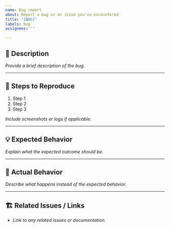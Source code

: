 ```yaml
---
name: Bug report
about: Report a bug or an issue you've encountered
title: "[BUG]"
labels: bug
assignees: ''

---
```


## 🚀 Description

_Provide a brief description of the bug._

---

## 📝 Steps to Reproduce

1. Step 1
2. Step 2
3. Step 3

_Include screenshots or logs if applicable._

---

## 💡 Expected Behavior

_Explain what the expected outcome should be._

---

## 🐛 Actual Behavior

_Describe what happens instead of the expected behavior._

---

## 🏗️ Related Issues / Links

- _Link to any related issues or documentation._
